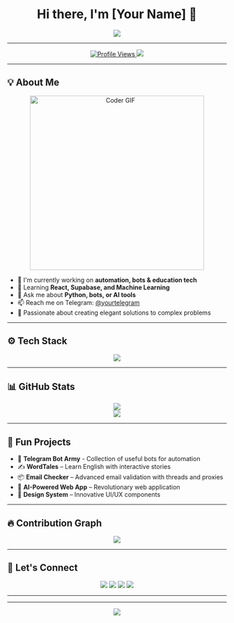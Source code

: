 <h1 align="center">Hi there, I'm [Your Name] 👋</h1>

<p align="center">
  <img src="https://readme-typing-svg.herokuapp.com?color=FFD700&size=24&center=true&vCenter=true&lines=Creative+Developer+%26+Tech+Enthusiast;Building+Amazing+Digital+Experiences;Welcome+to+my+GitHub+Portfolio!">
</p>

---

<p align="center">
  <a href="https://github.com/YOUR_USERNAME">
    <img src="https://komarev.com/ghpvc/?username=YOUR_USERNAME&style=for-the-badge&color=FFD700" alt="Profile Views" />
  </a>
  <a href="https://t.me/yourtelegram">
    <img src="https://img.shields.io/badge/Telegram-Contact-FFD700?style=for-the-badge&logo=telegram&logoColor=black" />
  </a>
</p>

---

## 💡 About Me

<div align="center">
  <img src="https://media.giphy.com/media/SWoSkN6DxTszqIKEqv/giphy.gif" alt="Coder GIF" width="400">
</div>

- 🔭 I'm currently working on **automation, bots & education tech**  
- 🌱 Learning **React, Supabase, and Machine Learning**  
- 💬 Ask me about **Python, bots, or AI tools**  
- 📫 Reach me on Telegram: [@yourtelegram](https://t.me/yourtelegram)
- 🎯 Passionate about creating elegant solutions to complex problems

---

## ⚙️ Tech Stack

<p align="center">
  <img src="https://skillicons.dev/icons?i=python,js,html,css,react,tailwind,nodejs,express,mongodb,vercel,vscode,linux,figma,typescript,docker,aws,postgresql&theme=dark" />
</p>

---

## 📊 GitHub Stats

<p align="center">
  <img src="https://github-readme-stats.vercel.app/api?username=YOUR_USERNAME&show_icons=true&theme=radical" />
  <br/>
  <img src="https://github-readme-streak-stats.herokuapp.com/?user=YOUR_USERNAME&theme=radical" />
</p>

---

## 🧠 Fun Projects

- 🤖 **Telegram Bot Army** - Collection of useful bots for automation
- ✍️ **WordTales** – Learn English with interactive stories
- 📦 **Email Checker** – Advanced email validation with threads and proxies
- 🚀 **AI-Powered Web App** – Revolutionary web application
- 🎨 **Design System** – Innovative UI/UX components

---

## 🔥 Contribution Graph

<p align="center">
  <img src="https://github-readme-activity-graph.cyclic.app/graph?username=YOUR_USERNAME&theme=react-dark" />
</p>

---

## 🤝 Let's Connect

<p align="center">
  <a href="mailto:your.email@example.com"><img src="https://img.shields.io/badge/Gmail-D14836?style=for-the-badge&logo=gmail&logoColor=white"></a>
  <a href="https://t.me/yourtelegram"><img src="https://img.shields.io/badge/Telegram-2CA5E0?style=for-the-badge&logo=telegram&logoColor=white"></a>
  <a href="https://github.com/YOUR_USERNAME"><img src="https://img.shields.io/badge/GitHub-181717?style=for-the-badge&logo=github&logoColor=white"></a>
  <a href="https://linkedin.com/in/your-profile"><img src="https://img.shields.io/badge/LinkedIn-0077B5?style=for-the-badge&logo=linkedin&logoColor=white"></a>
</p>

---

---

<p align="center">
  <img src="https://capsule-render.vercel.app/api?type=waving&color=gradient&height=100&section=footer"/>
</p> 
